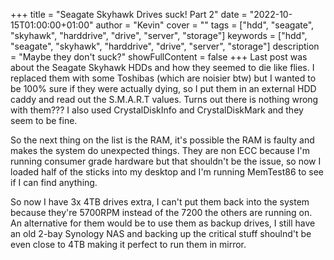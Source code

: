 +++
title = "Seagate Skyhawk Drives suck! Part 2"
date = "2022-10-15T01:00:00+01:00"
author = "Kevin"
cover = ""
tags = ["hdd", "seagate", "skyhawk", "harddrive", "drive", "server", "storage"]
keywords = ["hdd", "seagate", "skyhawk", "harddrive", "drive", "server", "storage"]
description = "Maybe they don't suck?"
showFullContent = false
+++
Last post was about the Seagate Skyhawk HDDs and how they seemed 
to die like flies. I replaced them with some Toshibas (which are noisier btw) 
but I wanted to be 100% sure if they were actually dying, so I 
put them in an external HDD caddy and read out the S.M.A.R.T values. 
Turns out there is nothing wrong with them??? I also used CrystalDiskInfo 
and CrystalDiskMark and they seem to be fine.

So the next thing on the list is the RAM, it's possible the RAM is faulty 
and makes the system do unexpected things. They are non ECC because 
I'm running consumer grade hardware but that shouldn't be the issue, 
so now I loaded half of the sticks into my desktop and I'm running 
MemTest86 to see if I can find anything.

So now I have 3x 4TB drives extra, I can't put them back into the 
system because they're 5700RPM instead of the 7200 the others are 
running on. An alternative for them would be to use them as backup 
drives, I still have an old 2-bay Synology NAS and backing up the critical 
stuff shoulnd't be even close to 4TB making it perfect to run them in 
mirror.
